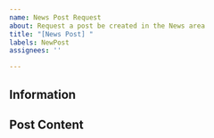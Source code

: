 ```yaml
---
name: News Post Request
about: Request a post be created in the News area
title: "[News Post] "
labels: NewPost
assignees: ''

---
```


<!-- Thanks for taking the time to write a post. Please leave as much information as possible so I can get this post created. -->

## Information

<!--  Who is the author of this post? (Please put their email here so I can get more information if needed). -->

<!-- What is the date of this post? -->

## Post Content

<!-- What is the body of this post? -->
